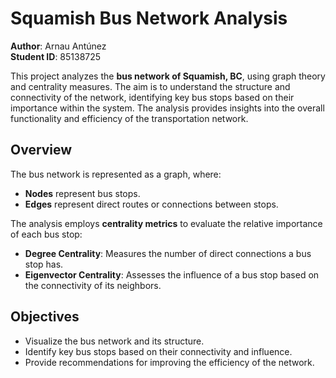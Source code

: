 # Squamish Bus Network Analysis

**Author**: Arnau Antúnez  
**Student ID**: 85138725  

This project analyzes the **bus network of Squamish, BC**, using graph theory and centrality measures. The aim is to understand the structure and connectivity of the network, identifying key bus stops based on their importance within the system. The analysis provides insights into the overall functionality and efficiency of the transportation network.

## Overview

The bus network is represented as a graph, where:
- **Nodes** represent bus stops.
- **Edges** represent direct routes or connections between stops.

The analysis employs **centrality metrics** to evaluate the relative importance of each bus stop:
- **Degree Centrality**: Measures the number of direct connections a bus stop has.
- **Eigenvector Centrality**: Assesses the influence of a bus stop based on the connectivity of its neighbors.

## Objectives

- Visualize the bus network and its structure.
- Identify key bus stops based on their connectivity and influence.
- Provide recommendations for improving the efficiency of the network.
